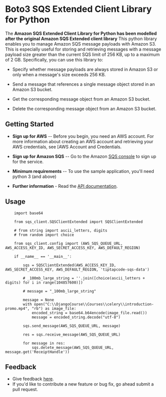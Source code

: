 Boto3 SQS Extended Client Library for Python
===========================================
The **Amazon SQS Extended Client Library for Python has been modelled after the original Amazon SQS Extended client library** This python library enables you to manage Amazon SQS message payloads with Amazon S3. This is especially useful for storing and retrieving messages with a message payload size greater than the current SQS limit of 256 KB, up to a maximum of 2 GB. Specifically, you can use this library to:

* Specify whether message payloads are always stored in Amazon S3 or only when a message's size exceeds 256 KB.

* Send a message that references a single message object stored in an Amazon S3 bucket.

* Get the corresponding message object from an Amazon S3 bucket.

* Delete the corresponding message object from an Amazon S3 bucket.

## Getting Started

* **Sign up for AWS** -- Before you begin, you need an AWS account. For more information about creating an AWS account and retrieving your AWS credentials, see [AWS Account and Credentials.
* **Sign up for Amazon SQS** -- Go to the Amazon [SQS console](https://console.aws.amazon.com/sqs/home?region=us-east-1) to sign up for the service.

* **Minimum requirements** -- To use the sample application, you'll need python 3 (and above)

* **Further information** - Read the [API documentation](http://aws.amazon.com/documentation/sqs/).


## Usage
```
    import base64

    from sqs_client.SQSClientExtended import SQSClientExtended
    
    # from string import ascii_letters, digits
    # from random import choice
    
    from sqs_client.config import (AWS_SQS_QUEUE_URL, AWS_ACCESS_KEY_ID, AWS_SECRET_ACCESS_KEY, AWS_DEFAULT_REGION)
    
    if __name__ == '__main__':
    
        sqs = SQSClientExtended(AWS_ACCESS_KEY_ID, AWS_SECRET_ACCESS_KEY, AWS_DEFAULT_REGION, 'tiptapcode-sqs-data')
    
        # _100mb_large_string = ''.join([choice(ascii_letters + digits) for i in range(104857600)])
    
        # message = "_100mb_large_string"
    
        message = None
        with open("C:\\DjangoCourse\\Courses\\celery\\introduction-promo.mp4", "rb") as image_file:
            encoded_string = base64.b64encode(image_file.read())
            message = encoded_string.decode("utf-8")
    
        sqs.send_message(AWS_SQS_QUEUE_URL, message)
    
        res = sqs.receive_message(AWS_SQS_QUEUE_URL)
    
        for message in res:
            sqs.delete_message(AWS_SQS_QUEUE_URL, message.get('ReceiptHandle'))

```


## Feedback
* Give feedback [here](https://github.com/timothymugayi/boto3-sqs-extended-client-lib/issues).
* If you'd like to contribute a new feature or bug fix, go ahead submit a pull request.